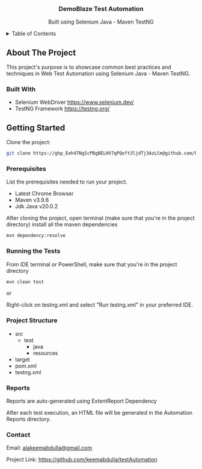 <!-- PROJECT LOGO -->
<br />
<div align="center">
  <h3 align="center">DemoBlaze Test Automation</h3>
  <p align="center">
    Built using Selenium Java - Maven TestNG
    <br />
  </p>
</div>

<!-- TABLE OF CONTENTS -->
<details>
  <summary>Table of Contents</summary>
  <ol>
    <li><a href="#about-the-project">About The Project</a></li>
    <li><a href="#prerequisites">Prerequisites</a></li>
    <li><a href="#getting-started">Getting Started</a></li>
    <li><a href="#running-the-tests">Running the Tests</a></li>
    <li><a href="#project-structure">Project Structure</a></li>
    <li><a href="#reports">Reports</a></li>
  </ol>
</details>

<!-- ABOUT THE PROJECT -->
## About The Project

This project's purpose is to showcase common best practices and techniques in Web Test Automation using Selenium Java - Maven TestNG.

### Built With

- Selenium WebDriver https://www.selenium.dev/
- TestNG Framework https://testng.org/

<!-- GETTING STARTED -->
## Getting Started

Clone the project:

```bash
git clone https://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@github.com/keemabdulla/testAutomation
```

### Prerequisites

List the prerequisites needed to run your project.

- Latest Chrome Browser
- Maven v3.9.6
- Jdk Java v20.0.2

After cloning the project, open terminal (make sure that you're in the project directory) install all the maven dependencies

```bash
mvn dependency:resolve
```

### Running the Tests

From IDE terminal or PowerShell, make sure that you're in the project directory

```bash
mvn clean test
```
or

Right-click on testng.xml and select "Run testng.xml" in your preferred IDE.

### Project Structure

- src
  - test
    - java
    - resources
- target
- pom.xml
- testng.xml

### Reports

Reports are auto-generated using ExtentReport Dependency

After each test execution, an HTML file will be generated in the Automation Reports directory.

### Contact

Email: alakeemabdulla@gmail.com

Project Link: https://github.com/keemabdulla/testAutomation


